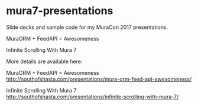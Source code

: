 # mura7-presentations
Slide decks and sample code for my MuraCon 2017 presentations.

MuraORM + FeedAPI = Awesomeness

Infinite Scrolling With Mura 7

More details are available here: 

MuraORM + FeedAPI = Awesomeness
http://southofshasta.com/presentations/mura-orm-feed-api-awesomeness/

Infinite Scrolling With Mura 7
http://southofshasta.com/presentations/infinite-scrolling-with-mura-7/
